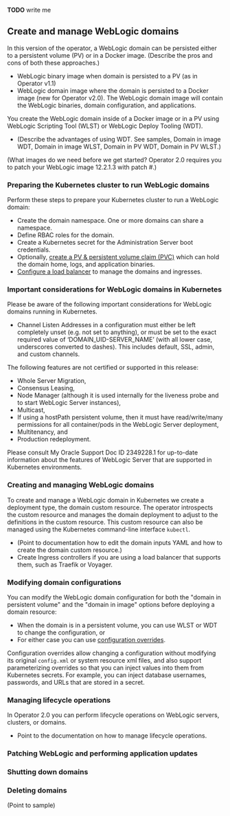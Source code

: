 **TODO** write me

## Create and manage WebLogic domains

In this version of the operator, a WebLogic domain can be persisted either to a persistent volume (PV) or in a Docker image.
(Describe the pros and cons of both these approaches.)

* WebLogic binary image when domain is persisted to a PV (as in Operator v1.1)
* WebLogic domain image where the domain is persisted to a Docker image (new for Operator v2.0).  The WebLogic domain image will contain the WebLogic binaries, domain configuration, and applications.

You create the WebLogic domain inside of a Docker image or in a PV using WebLogic Scripting Tool (WLST) or WebLogic Deploy Tooling (WDT).  
* (Describe the advantages of using WDT. See samples, Domain in image WDT, Domain in image WLST, Domain in PV WDT, Domain in PV WLST.)

(What images do we need before we get started? Operator 2.0 requires you to patch your WebLogic image 12.2.1.3 with patch #.)

### Preparing the Kubernetes cluster to run WebLogic domains

Perform these steps to prepare your Kubernetes cluster to run a WebLogic domain:

* Create the domain namespace.  One or more domains can share a namespace.
* Define RBAC roles for the domain.
* Create a Kubernetes secret for the Administration Server boot credentials.
* Optionally, [create a PV & persistent volume claim (PVC)](kubernetes/samples/scripts/create-weblogic-domain-pv-pvc/README.md) which can hold the domain home, logs, and application binaries.
* [Configure a load balancer](kubernetes/samples/charts/README.md) to manage the domains and ingresses.

### Important considerations for WebLogic domains in Kubernetes

Please be aware of the following important considerations for WebLogic domains
running in Kubernetes.

* Channel Listen Addresses in a configuration must either be left completely unset (e.g. not set to anything), or must be set to the exact required value of ‘DOMAIN_UID-SERVER_NAME’ (with all lower case, underscores converted to dashes).  This includes default, SSL, admin, and custom channels.     

The following features are not certified or supported in this release:

* Whole Server Migration,
* Consensus Leasing,
* Node Manager (although it is used internally for the liveness probe and to start WebLogic Server instances),
* Multicast,
* If using a hostPath persistent volume, then it must have read/write/many permissions for all container/pods in the WebLogic Server deployment,
* Multitenancy, and
* Production redeployment.

Please consult My Oracle Support Doc ID 2349228.1 for up-to-date information about the features of WebLogic Server that are supported in Kubernetes environments.


### Creating and managing WebLogic domains

To create and manage a WebLogic domain in Kubernetes we create a deployment type, the domain custom resource.   The operator introspects the custom resource and manages the domain deployment to adjust to the definitions in the custom resource. This custom resource can also be managed using the Kubernetes command-line interface `kubectl`.  
* (Point to documentation how to edit the domain inputs YAML and how to create the domain custom resource.)
* Create Ingress controllers if you are using a load balancer that supports them, such as Traefik or Voyager.

### Modifying domain configurations

You can modify the WebLogic domain configuration for both the "domain in persistent volume" and the "domain in image" options before deploying a domain resource:

* When the domain is in a persistent volume, you can use WLST or WDT to change the configuration, or
* For either case you can use [configuration overrides](config-overrides.md).   

Configuration overrides allow changing a configuration without modifying its original `config.xml` or system resource xml files, and also support parameterizing overrides so that you can inject values into them from Kubernetes secrets.   For example, you can inject database usernames, passwords, and URLs that are stored in a secret.

### Managing lifecycle operations

In Operator 2.0 you can perform lifecycle operations on WebLogic servers, clusters, or domains.
* Point to the documentation on how to manage lifecycle operations.

### Patching WebLogic and performing application updates

###  Shutting down domains

###  Deleting domains
(Point to sample)
